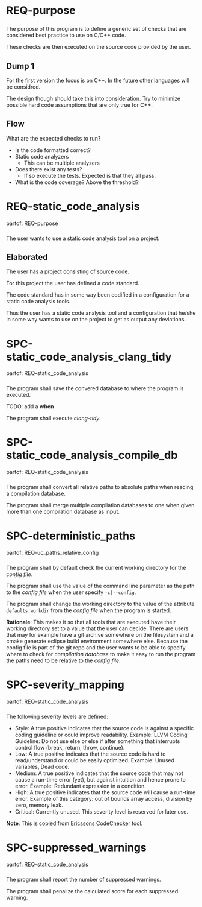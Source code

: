 # REQ-purpose
###

The purpose of this program is to define a generic set of checks that are considered best practice to use on C/C++ code.

These checks are then executed on the source code provided by the user.

## Dump 1

For the first version the focus is on C++. In the future other languages will be considred.

The design though should take this into consideration. Try to minimize possible hard code assumptions that are only true for C++.

## Flow

What are the expected checks to run?

 * Is the code formatted correct?
 * Static code analyzers
    * This can be multiple analyzers
 * Does there exist any tests?
    * If so execute the tests. Expected is that they all pass.
 * What is the code coverage? Above the threshold?

# REQ-static_code_analysis
partof: REQ-purpose
###

The user wants to use a static code analysis tool on a project.

## Elaborated

The user has a project consisting of source code.

For this project the user has defined a code standard.

The code standard has in some way been codified in a configuration for a static code analysis tools.

Thus the user has a static code analysis tool and a configuration that he/she in some way wants to use on the project to get as output any deviations.

# SPC-static_code_analysis_clang_tidy
partof: REQ-static_code_analysis
###

The program shall save the convered database to where the program is executed.

TODO: add a **when**

The program shall execute *clang-tidy*.

# SPC-static_code_analysis_compile_db
partof: REQ-static_code_analysis
###

The program shall convert all relative paths to absolute paths when reading a compilation database.

The program shall merge multiple compilation databases to one when given more than one compilation database as input.

# SPC-deterministic_paths
partof: REQ-uc_paths_relative_config
###

The program shall by default check the current working directory for the *config file*.

The program shall use the value of the command line parameter as the path to the *config file* when the user specify `-c|--config`.

The program shall change the working directory to the value of the attribute `defaults.workdir` from the *config file* when the program is started.

**Rationale**: This makes it so that all tools that are executed have their working directory set to a value that the user can decide. There are users that may for example have a git archive somewhere on the filesystem and a cmake generate eclipse build environment somewhere else. Because the config file is part of the git repo and the user wants to be able to specify where to check for *compilation database* to make it easy to run the program the paths need to be relative to the *config file*.

# SPC-severity_mapping
partof: REQ-static_code_analysis
###

The following severity levels are defined:
 * Style: A true positive indicates that the source code is against a specific coding guideline or could improve readability. Example: LLVM Coding Guideline: Do not use else or else if after something that interrupts control flow (break, return, throw, continue).
 * Low: A true positive indicates that the source code is hard to read/understand or could be easily optimized. Example: Unused variables, Dead code.
 * Medium: A true positive indicates that the source code that may not cause a run-time error (yet), but against intuition and hence prone to error. Example: Redundant expression in a condition.
 * High: A true positive indicates that the source code will cause a run-time error. Example of this category: out of bounds array access, division by zero, memory leak.
 * Critical: Currently unused. This severity level is reserved for later use.

**Note**: This is copied from [Ericssons CodeChecker tool](https://github.com/Ericsson/codechecker/blob/master/config/config.md).

# SPC-suppressed_warnings
partof: REQ-static_code_analysis
###

The program shall report the number of suppressed warnings.

The program shall penalize the calculated score for each suppressed warning.
